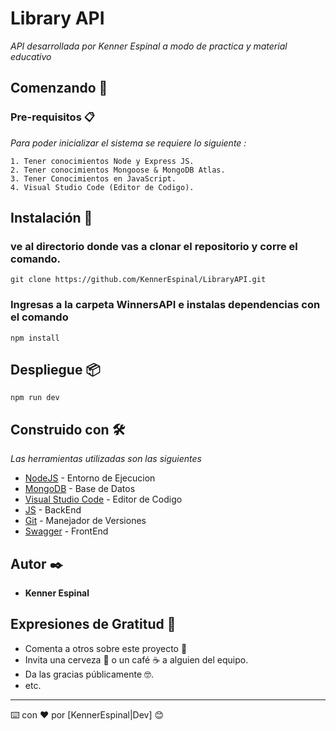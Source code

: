# Library API

_API desarrollada por Kenner Espinal a modo de practica y material educativo_

## Comenzando 🚀

### Pre-requisitos 📋

_Para poder inicializar el sistema se requiere lo siguiente :_

```
1. Tener conocimientos Node y Express JS.
2. Tener conocimientos Mongoose & MongoDB Atlas.
3. Tener Conocimientos en JavaScript. 
4. Visual Studio Code (Editor de Codigo).
```

## Instalación 🔧
### ve al directorio donde vas a clonar el repositorio y corre el comando.
```
git clone https://github.com/KennerEspinal/LibraryAPI.git
```
### Ingresas a la carpeta WinnersAPI e instalas dependencias con el comando 
````
npm install 
````

## Despliegue 📦
````
npm run dev
````

## Construido con 🛠️

_Las herramientas utilizadas son las siguientes_

* [NodeJS](https://nodejs.org/en) - Entorno de Ejecucion
* [MongoDB](https://www.mongodb.com/) - Base de Datos
* [Visual Studio Code](https://code.visualstudio.com/) - Editor de Codigo
* [JS](https://www.javascript.com/) - BackEnd
* [Git](https://git-scm.com/) - Manejador de Versiones
* [Swagger](https://swagger.io/) - FrontEnd


## Autor ✒️

* **Kenner Espinal**

## Expresiones de Gratitud 🎁

* Comenta a otros sobre este proyecto 📢
* Invita una cerveza 🍺 o un café ☕ a alguien del equipo. 
* Da las gracias públicamente 🤓.
* etc.

---
⌨️ con ❤️ por [KennerEspinal|Dev] 😊
